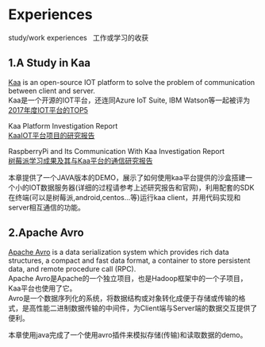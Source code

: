 # Experiences
study/work experiences  
工作或学习的收获

## 1.A Study in Kaa  
[Kaa](https:://kaaproject.github.io/kaa/docs/v0.10.0/Welcome/) is an open-source IOT platform to solve the problem of communication between client and server.  
Kaa是一个开源的IOT平台，还连同Azure IoT Suite, IBM Watson等一起被评为[2017年度IOT平台的TOP5](https://www.sam-solutions.com/blog/top-5-iot-platforms-2017/)  

Kaa Platform Investigation Report  
[KaaIOT平台项目的研究报告](https://github.com/caibinice/works/blob/master/kaaReport.xlsx)

RaspberryPi and Its Communication With Kaa Investigation Report  
[树莓派学习成果及其与Kaa平台的通信研究报告](https://github.com/caibinice/works/blob/master/raspberryPiReport.xlsx)  
  
本章提供了一个JAVA版本的DEMO，展示了如何使用kaa平台提供的沙盒搭建一个小的IOT数据服务器(详细的过程请参考上述研究报告和官网)，利用配套的SDK在终端(可以是树莓派,android,centos...等)运行kaa client，并用代码实现和server相互通信的功能。  

## 2.Apache Avro  
[Apache Avro](https://avro.apache.org/docs/current/) is a data serialization system which provides
rich data structures, a compact and fast data format, a container to store persistent data, and remote procedure call (RPC).  
Apache Avro是Apache的一个独立项目，也是Hadoop框架中的一个子项目，Kaa平台也使用了它。  
Avro是一个数据序列化的系统，将数据结构或对象转化成便于存储或传输的格式，是高性能二进制数据传输的中间件，为Client端与Server端的数据交互提供了便利。  
  
本章使用java完成了一个使用avro插件来模拟存储(传输)和读取数据的demo。